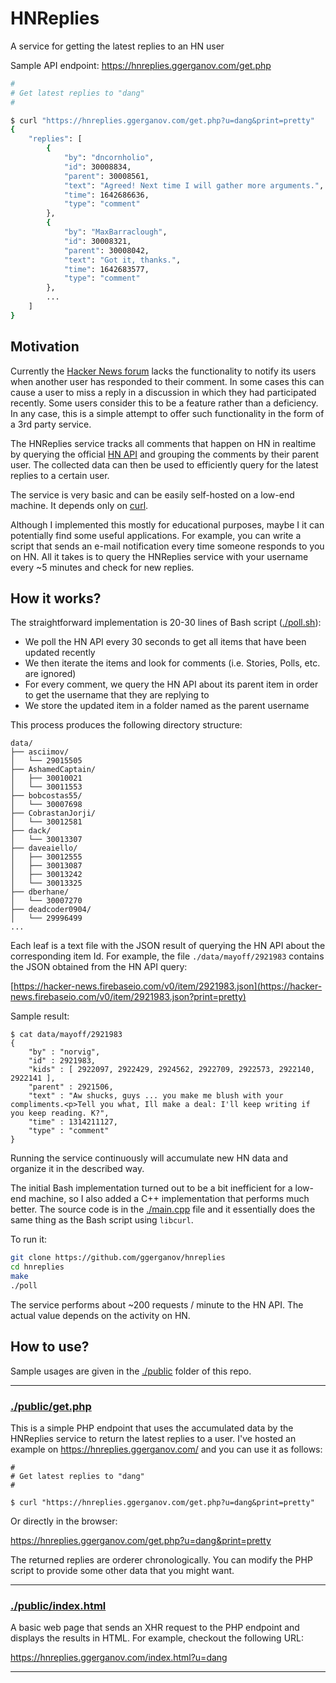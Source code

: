 # HNReplies

A service for getting the latest replies to an HN user

Sample API endpoint: https://hnreplies.ggerganov.com/get.php

```bash
#
# Get latest replies to "dang"
#

$ curl "https://hnreplies.ggerganov.com/get.php?u=dang&print=pretty"
{
    "replies": [
        {
            "by": "dncornholio",
            "id": 30008834,
            "parent": 30008561,
            "text": "Agreed! Next time I will gather more arguments.",
            "time": 1642686636,
            "type": "comment"
        },
        {
            "by": "MaxBarraclough",
            "id": 30008321,
            "parent": 30008042,
            "text": "Got it, thanks.",
            "time": 1642683577,
            "type": "comment"
        },
        ...
    ]
}
```

## Motivation

Currently the [Hacker News forum](https://news.ycombinator.com/) lacks the functionality to notify its users when another user has responded to their comment.
In some cases this can cause a user to miss a reply in a discussion in which they had participated recently. Some users consider this to be a feature rather
than a deficiency. In any case, this is a simple attempt to offer such functionality in the form of a 3rd party service.

The HNReplies service tracks all comments that happen on HN in realtime by querying the official [HN API](https://github.com/HackerNews/API) and grouping the
comments by their parent user. The collected data can then be used to efficiently query for the latest replies to a certain user.

The service is very basic and can be easily self-hosted on a low-end machine. It depends only on [curl](https://curl.se).

Although I implemented this mostly for educational purposes, maybe I it can potentially find some useful applications. For example, you can write a script
that sends an e-mail notification every time someone responds to you on HN. All it takes is to query the HNReplies service with your username every ~5
minutes and check for new replies.

## How it works?

The straightforward implementation is 20-30 lines of Bash script ([./poll.sh](./poll.sh)):

- We poll the HN API every 30 seconds to get all items that have been updated recently
- We then iterate the items and look for comments (i.e. Stories, Polls, etc. are ignored)
- For every comment, we query the HN API about its parent item in order to get the username that they are replying to
- We store the updated item in a folder named as the parent username

This process produces the following directory structure:

    data/
    ├── asciimov/
    │   └── 29015505
    ├── AshamedCaptain/
    │   ├── 30010021
    │   └── 30011553
    ├── bobcostas55/
    │   └── 30007698
    ├── CobrastanJorji/
    │   └── 30012581
    ├── dack/
    │   └── 30013307
    ├── daveaiello/
    │   ├── 30012555
    │   ├── 30013087
    │   ├── 30013242
    │   └── 30013325
    ├── dberhane/
    │   └── 30007270
    ├── deadcoder0904/
    │   └── 29996499
    ...

Each leaf is a text file with the JSON result of querying the HN API about the corresponding item Id.
For example, the file `./data/mayoff/2921983` contains the JSON obtained from the HN API query:

  [https://hacker-news.firebaseio.com/v0/item/2921983.json](https://hacker-news.firebaseio.com/v0/item/2921983.json?print=pretty)

Sample result:

    $ cat data/mayoff/2921983
    {
        "by" : "norvig",
        "id" : 2921983,
        "kids" : [ 2922097, 2922429, 2924562, 2922709, 2922573, 2922140, 2922141 ],
        "parent" : 2921506,
        "text" : "Aw shucks, guys ... you make me blush with your compliments.<p>Tell you what, Ill make a deal: I'll keep writing if you keep reading. K?",
        "time" : 1314211127,
        "type" : "comment"
    }

Running the service continuously will accumulate new HN data and organize it in the described way.

The initial Bash implementation turned out to be a bit inefficient for a low-end machine, so I also added a C++ implementation that performs much better.
The source code is in the [./main.cpp](./main.cpp) file and it essentially does the same thing as the Bash script using `libcurl`.

To run it:

```bash
git clone https://github.com/ggerganov/hnreplies
cd hnreplies
make
./poll
```

The service performs about ~200 requests / minute to the HN API. The actual value depends on the activity on HN.

## How to use?

Sample usages are given in the [./public](./public) folder of this repo.

---

### [./public/get.php](./public/get.php)

This is a simple PHP endpoint that uses the accumulated data by the HNReplies service to return the latest replies to a user.
I've hosted an example on https://hnreplies.ggerganov.com/ and you can use it as follows:

```
#
# Get latest replies to "dang"
#

$ curl "https://hnreplies.ggerganov.com/get.php?u=dang&print=pretty"
```
Or directly in the browser:

https://hnreplies.ggerganov.com/get.php?u=dang&print=pretty

The returned replies are orderer chronologically. You can modify the PHP script to provide some other data that you might want.

---

### [./public/index.html](./public/index.html)

A basic web page that sends an XHR request to the PHP endpoint and displays the results in HTML.
For example, checkout the following URL:

https://hnreplies.ggerganov.com/index.html?u=dang

---
